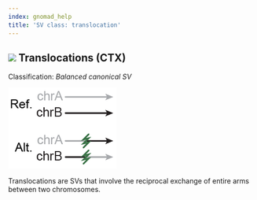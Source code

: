 ```yaml
---
index: gnomad_help  
title: 'SV class: translocation'  
---
```


## ![](https://placehold.it/15/397246/000000?text=+) Translocations (CTX)  

Classification: _Balanced canonical SV_

![Translocation (CTX)](gnomAD_browser.SV_schematics_CTX.png)  

Translocations are SVs that involve the reciprocal exchange of entire arms between two chromosomes.  
